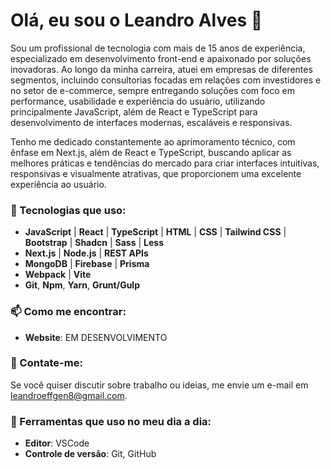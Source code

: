 # Olá, eu sou o Leandro Alves 👋

Sou um profissional de tecnologia com mais de 15 anos de experiência, especializado em desenvolvimento front-end e apaixonado por soluções inovadoras. Ao longo da minha carreira, atuei em empresas de diferentes segmentos, incluindo consultorias focadas em relações com investidores e no setor de e-commerce, sempre entregando soluções com foco em performance, usabilidade e experiência do usuário, utilizando principalmente JavaScript, além de React e TypeScript para desenvolvimento de interfaces modernas, escaláveis e responsivas.

Tenho me dedicado constantemente ao aprimoramento técnico, com ênfase em Next.js, além de React e TypeScript, buscando aplicar as melhores práticas e tendências do mercado para criar interfaces intuitivas, responsivas e visualmente atrativas, que proporcionem uma excelente experiência ao usuário.

### 🚀 Tecnologias que uso:
- **JavaScript** | **React** | **TypeScript** | **HTML** | **CSS** | **Tailwind CSS** | **Bootstrap** | **Shadcn** | **Sass** | **Less**  
- **Next.js** | **Node.js** | **REST APIs**
- **MongoDB** | **Firebase** | **Prisma**
- **Webpack** | **Vite**
- **Git**, **Npm**, **Yarn**, **Grunt/Gulp**

### 📫 Como me encontrar:
- **Website**: EM DESENVOLVIMENTO

### 💬 Contate-me:
Se você quiser discutir sobre trabalho ou ideias, me envie um e-mail em [leandroeffgen8@gmail.com](mailto:leandroeffgen8@gmail.com).

### 🔧 Ferramentas que uso no meu dia a dia:
- **Editor**: VSCode
- **Controle de versão**: Git, GitHub
